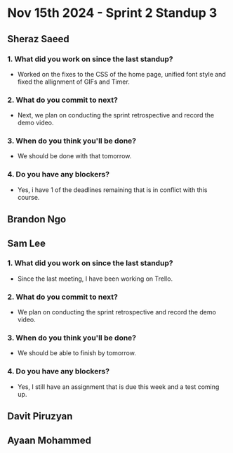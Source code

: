 # Nov 15th 2024 - Sprint 2 Standup 3

## Sheraz Saeed

### 1. What did you work on since the last standup?
- Worked on the fixes to the CSS of the home page, unified font style and fixed the allignment of GIFs and Timer.
### 2. What do you commit to next?
- Next, we plan on conducting the sprint retrospective and record the demo video.
  
### 3. When do you think you'll be done?
-  We should be done with that tomorrow.

### 4. Do you have any blockers?
- Yes, i have 1 of the deadlines remaining that is in conflict with this course.

## Brandon Ngo

## Sam Lee
### 1. What did you work on since the last standup?
- Since the last meeting, I have been working on Trello.
### 2. What do you commit to next?
- We plan on conducting the sprint retrospective and record the demo video.
  
### 3. When do you think you'll be done?
-  We should be able to finish by tomorrow.

### 4. Do you have any blockers?
- Yes, I still have an assignment that is due this week and a test coming up.

## Davit Piruzyan

## Ayaan Mohammed

